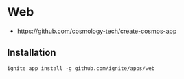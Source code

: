 # Web

* <https://github.com/cosmology-tech/create-cosmos-app>

## Installation

```shell
ignite app install -g github.com/ignite/apps/web
```
